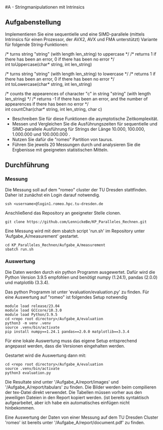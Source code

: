 #A - Stringmanipulationen mit Intrinsics

## Aufgabenstellung

Implementieren Sie eine sequentielle und eine SIMD-parallele (mittels Intrinsics für einen Prozessor, der AVX2, AVX und FMA unterstützt) Variante für folgende String-Funktionen:

/\* turns string "string" (with length len_string) to uppercase \*/
/\* returns 1 if there has been an error, 0 if there has been no error \*/\
int toUppercase(char\* string, int len_string)

/\* turns string "string" (with length len_string) to lowercase \*/
/\* returns 1 if there has been an error, 0 if there has been no error \*/\
int toLowercase(char\* string, int len_string)

/\* counts the appearences of character "c" in string "string" (with length len_string) \*/
/\* returns -1 if there has been an error, and the number of appearences if there has been no error \*/\
int countChar(char\* string, int len_string, char c)


- Beschreiben Sie für diese Funktionen die asymptotische Zeitkomplexität.
- Messen und Vergleichen Sie die Ausführungszeiten für sequentielle und SIMD-parallele Ausführung für Strings der Länge 10.000, 100.000, 1.000.000 und 100.000.000 .
- Nutzen Sie dafür die "romeo" Partition von taurus.
- Führen Sie jeweils 20 Messungen durch und analysieren Sie die Ergbenisse mit geeigneten statistischen Mitteln.

## Durchführung

### Messung
Die Messung soll auf dem "romeo" cluster der TU Dresden stattfinden.
Daher ist zunächst ein Login darauf notwendig.

```
ssh <username>@login1.romeo.hpc.tu-dresden.de
```

Anschließend das Repository an geeigneter Stelle clonen.

```
git clone https://github.com/LennickeBe/KP_Paralleles_Rechnen.git
```

Eine Messung wird mit dem sbatch script 'run.sh' im Repository unter 'Aufgabe_A/measurement' gestartet.

```
cd KP_Paralleles_Rechnen/Aufgabe_A/measurement
sbatch run.sh
```

### Auswertung
Die Daten werden durch ein python Programm ausgewertet. Dafür wird die Python Version 3.9.5 empfohlen und benötigt numpy (1.24.1), pandas (2.0.0) und matplotlib (3.3.4).

Das python Programm ist unter 'evaluation/evaluation.py' zu finden.
Für eine Auswertung auf "romeo" ist folgendes Setup notwendig

```
module load release/23.04
module load GCCcore/10.3.0
module load Python/3.9.5
cd <repo root directory>/Aufgabe_A/evaluation
python3 -m venv .venv
source .venv/bin/activate
pip install numpy==1.24.1 pandas==2.0.0 matplotlib==3.3.4
```

Für eine lokale Auswertung muss das eigene Setup entsprechend angepasst werden, dass die Versionen eingehalten werden.

Gestartet wird die Auswertung dann mit:

```
cd <repo root directory>/Aufgabe_A/evaluation
source .venv/bin/activate
python3 evaluation.py
```

Die Resultate sind unter '<repo root directory>/Aufgabe_A/report/images' und  '<repo root directory>/Aufgabe_A/report/tabulars' zu finden.
Die Bilder werden beim compilieren der tex-Datei direkt verwendet. Die Tabellen müssen vorher aus den jeweiligen Dateien in den Report kopiert werden. (ist bereits syntaktisch aufgearbeitet, aber ich habe ein automatisches einfügen nicht hinbekommen.  

Eine Auswertung der Daten von einer Messung auf dem TU Dresden Cluster 'romeo' ist bereits unter '<repo root directory>/Aufgabe_A/report/document.pdf' zu finden.  

